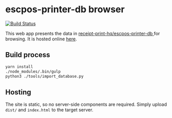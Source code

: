 # escpos-printer-db browser

[![Build Status](https://travis-ci.org/receipt-print-hq/escpos-printer-db-browser.svg?branch=master)](https://travis-ci.org/receipt-print-hq/escpos-printer-db-browser)

This web app presents the data in [receipt-print-hq/escpos-printer-db
](https://github.com/receipt-print-hq/escpos-printer-db/) for browsing. It is hosted online [here](https://mike42.me/escpos-printer-db).

## Build process

```bash
yarn install
./node_modules/.bin/gulp
python3 ./tools/import_database.py
```

## Hosting

The site is static, so no server-side components are required. Simply upload
`dist/` and `index.html` to the target server.


